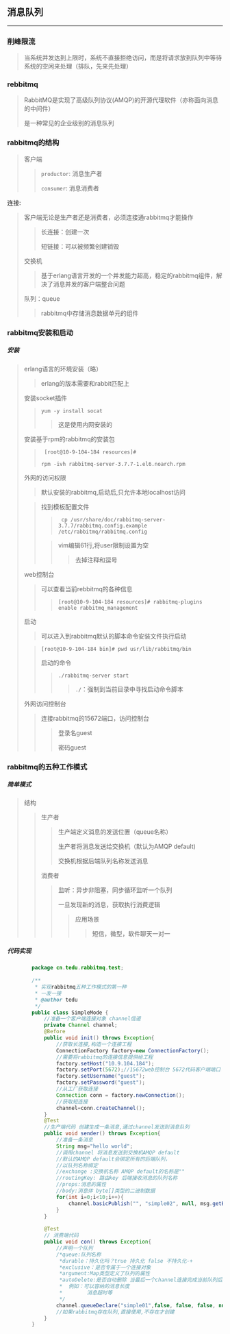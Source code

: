 ## 消息队列

----

### 削峰限流

> 当系统并发达到上限时，系统不直接拒绝访问，而是将请求放到队列中等待系统的空闲来处理（排队，先来先处理）

### rebbitmq

> RabbitMQ是实现了高级队列协议(AMQP)的开源代理软件（亦称面向消息的中间件）
>
> 是一种常见的企业级别的消息队列

### rabbitmq的结构

> 客户端
>
> > `productor`:	消息生产者
> >
> > `consumer`:	消息消费者

连接:

> 客户端无论是生产者还是消费者，必须连接通rabbitmq才能操作
>
> > 长连接：创建一次
> >
> > 短链接：可以被频繁创建销毁
>
> 交换机
>
> > 基于erlang语言开发的一个并发能力超高，稳定的rabbitmq组件，解决了消息并发的客户端整合问题
>
> 队列：queue
>
> > rabbitmq中存储消息数据单元的组件



### rabbitmq安装和启动

##### 安装

> erlang语言的环境安装（略）
>
> > erlang的版本需要和rabbit匹配上
>
> 安装socket插件
>
> > `yum -y install socat`
> >
> > > 这是使用内网安装的
>
> 安装基于rpm的rabbitmq的安装包
>
> > ` [root@10-9-104-184 resources]#` 
> >
> >   `rpm -ivh rabbitmq-server-3.7.7-1.el6.noarch.rpm  `
>
> 外网的访问权限
>
> > 默认安装的rabbitmq,启动后,只允许本地localhost访问
>
> > 找到模板配置文件
> >
> > > ` cp
> > > /usr/share/doc/rabbitmq-server-3.7.7/rabbitmq.config.example
> > > /etc/rabbitmq/rabbitmq.config`
> >
> > > vim编辑61行,将user限制设置为空
> > >
> > > > 去掉注释和逗号
>
> web控制台
>
> > 可以查看当前rebbitmq的各种信息
> >
> > > `[root@10-9-104-184 resources]#
> > > rabbitmq-plugins enable rabbitmq_management`
>
> 启动
>
> > 可以进入到rabbitmq默认的脚本命令安装文件执行启动
>
> > `[root@10-9-104-184 bin]# pwd usr/lib/rabbitmq/bin`
> >
> > 启动的命令
> >
> > > `./rabbitmq-server start`
> > >
> > > > `./`：强制到当前目录中寻找启动命令脚本
>
> 外网访问控制台
>
> > 连接rabbitmq的15672端口，访问控制台
> >
> > > 登录名guest
> > >
> > > 密码guest



### rabbitmq的五种工作模式

##### 简单模式

> 结构
>
> > 生产者
> >
> > > 生产端定义消息的发送位置（queue名称）
> > >
> > > 生产者将消息发送给交换机（默认为AMQP default)
> > >
> > > 交换机根据后端队列名称发送消息
> >
> > 消费者
> >
> > > 监听：异步非阻塞，同步循环监听一个队列
> > >
> > > 一旦发现新的消息，获取执行消费逻辑
> > >
> > > > 应用场景
> > > >
> > > > > 短信，微型，软件聊天一对一

##### 代码实现

```java
		package cn.tedu.rabbitmq.test;
		
		/**
		 * 实现rabbitmq五种工作模式的第一种
		 * 一发一接
		 * @author tedu
		 */
		public class SimpleMode {
			//准备一个客户端连接对象 channel信道
			private Channel channel;
			@Before
			public void init() throws Exception{
				//获取长连接,构造一个连接工程
				ConnectionFactory factory=new ConnectionFactory();
				//需要将rabbitmq的连接信息提供给工程
				factory.setHost("10.9.104.184");
				factory.setPort(5672);//15672web控制台 5672代码客户端端口
				factory.setUsername("guest");
				factory.setPassword("guest");
				//从工厂获取连接
				Connection conn = factory.newConnection();
				//获取短连接
				channel=conn.createChannel();
			}
			@Test
			//生产端代码 创建生成一条消息,通过channel发送到消息队列
			public void sender() throws Exception{
				//准备一条消息
				String msg="hello world";
				//调用channel 将消息发送到交换机AMQP default
				//默认的AMQP default会绑定所有的后端队列，
				//以队列名称绑定
				//exchange :交换机名称 AMQP default的名称是""
				//routingKey: 路由key 后端接收消息的队列名称
				//props:消息的属性
				//body:消息体 byte[]类型的二进制数据
				for(int i=0;i<10;i++){
					channel.basicPublish("", "simple02", null, msg.getBytes());
				}
			}
            
			@Test
			// 消费端代码
            public void con() throws Exception{
				//声明一个队列
				/*queue:队列名称
				 *durable：持久化吗？true 持久化 false 不持久化-+
				 *exclusive：是否专属于一个连接对象
				 *argument:Map类型定义了队列的属性
				 *autoDelete:是否自动删除 当最后一个channel连接完成当前队列后是否自动删除
				 *	例如：可以容纳的消息长度
				 *		  消息超时等
				 */
				channel.queueDeclare("simple01",false, false, false, null);
				//如果rabbitmq存在队列,直接使用,不存在才创建
			}
		}

```